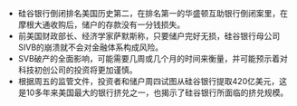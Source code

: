 - 硅谷银行倒闭排名美国历史第二，在排名第一的华盛顿互助银行倒闭案里，在摩根大通收购后，储户的存款没有一分钱损失。
- 前美国财政部长、经济学家萨默斯称，只要储户完好无损，硅谷银行母公司SIVB的崩溃就不会对金融体系构成风险。
- SVB破产的全面影响，可能需要几周或几个月的时间来衡量，并可能预示着对科技初创公司的投资将更加谨慎。
- 根据周五的监管文件，投资者和储户周四试图从硅谷银行提取420亿美元，这是10多年来美国最大的银行挤兑之一，也揭示了硅谷银行所面临的挤兑规模。